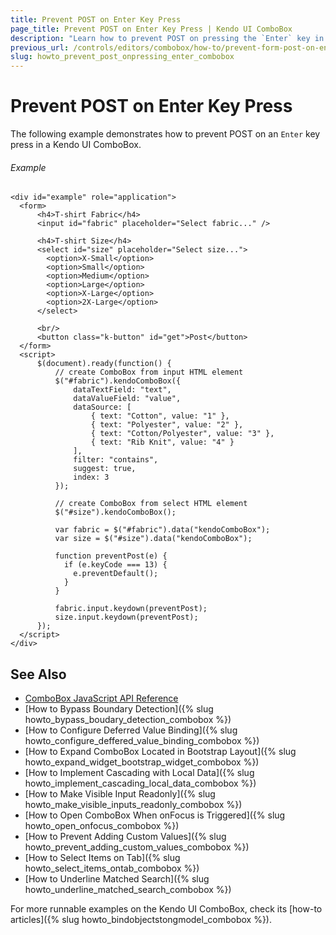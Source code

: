 ```yaml
---
title: Prevent POST on Enter Key Press
page_title: Prevent POST on Enter Key Press | Kendo UI ComboBox
description: "Learn how to prevent POST on pressing the `Enter` key in a Kendo UI ComboBox widget."
previous_url: /controls/editors/combobox/how-to/prevent-form-post-on-enter
slug: howto_prevent_post_onpressing_enter_combobox
---
```


# Prevent POST on Enter Key Press

The following example demonstrates how to prevent POST on an `Enter` key press in a Kendo UI ComboBox.

###### Example

```dojo
<div id="example" role="application">
  <form>
      <h4>T-shirt Fabric</h4>
      <input id="fabric" placeholder="Select fabric..." />

      <h4>T-shirt Size</h4>
      <select id="size" placeholder="Select size...">
        <option>X-Small</option>
        <option>Small</option>
        <option>Medium</option>
        <option>Large</option>
        <option>X-Large</option>
        <option>2X-Large</option>
      </select>

      <br/>
      <button class="k-button" id="get">Post</button>
  </form>
  <script>
      $(document).ready(function() {
          // create ComboBox from input HTML element
          $("#fabric").kendoComboBox({
              dataTextField: "text",
              dataValueField: "value",
              dataSource: [
                  { text: "Cotton", value: "1" },
                  { text: "Polyester", value: "2" },
                  { text: "Cotton/Polyester", value: "3" },
                  { text: "Rib Knit", value: "4" }
              ],
              filter: "contains",
              suggest: true,
              index: 3
          });

          // create ComboBox from select HTML element
          $("#size").kendoComboBox();

          var fabric = $("#fabric").data("kendoComboBox");
          var size = $("#size").data("kendoComboBox");

          function preventPost(e) {
            if (e.keyCode === 13) {
              e.preventDefault();
            }
          }

          fabric.input.keydown(preventPost);
          size.input.keydown(preventPost);
      });
  </script>
</div>
```

## See Also

* [ComboBox JavaScript API Reference](/api/javascript/ui/combobox)
* [How to Bypass Boundary Detection]({% slug howto_bypass_boudary_detection_combobox %})
* [How to Configure Deferred Value Binding]({% slug howto_configure_deffered_value_binding_combobox %})
* [How to Expand ComboBox Located in Bootstrap Layout]({% slug howto_expand_widget_bootstrap_widget_combobox %})
* [How to Implement Cascading with Local Data]({% slug howto_implement_cascading_local_data_combobox %})
* [How to Make Visible Input Readonly]({% slug howto_make_visible_inputs_readonly_combobox %})
* [How to Open ComboBox When onFocus is Triggered]({% slug howto_open_onfocus_combobox %})
* [How to Prevent Adding Custom Values]({% slug howto_prevent_adding_custom_values_combobox %})
* [How to Select Items on Tab]({% slug howto_select_items_ontab_combobox %})
* [How to Underline Matched Search]({% slug howto_underline_matched_search_combobox %})

For more runnable examples on the Kendo UI ComboBox, check its [how-to articles]({% slug howto_bindobjectstongmodel_combobox %}).
